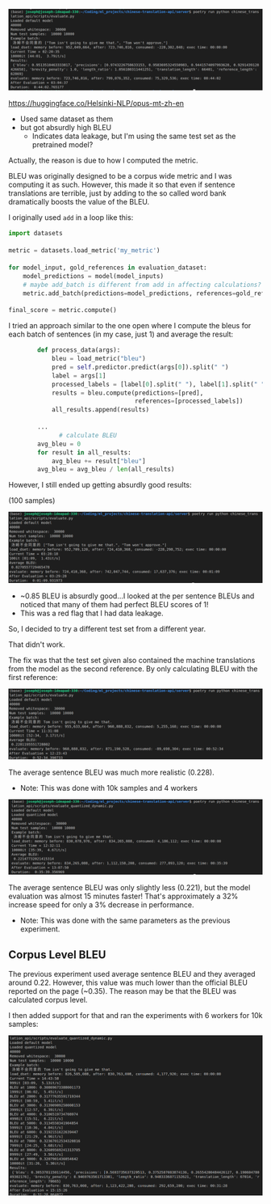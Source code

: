 ![](images/eval_reg.png)

https://huggingface.co/Helsinki-NLP/opus-mt-zh-en

- Used same dataset as them
- but got absurdly high BLEU
  - Indicates data leakage, but I'm using the same test set as the pretrained model?

Actually, the reason is due to how I computed the metric.

BLEU was originally designed to be a corpus wide metric and I was computing it as such. However, this made it so that even if sentence translations are terrible, just by adding to the so called word bank dramatically boosts the value of the BLEU.

I originally used `add` in a loop like this:

```python
import datasets

metric = datasets.load_metric('my_metric')

for model_input, gold_references in evaluation_dataset:
    model_predictions = model(model_inputs)
    # maybe add_batch is different from add in affecting calculations?
    metric.add_batch(predictions=model_predictions, references=gold_references)

final_score = metric.compute()
```

I tried an approach similar to the one open where I compute the bleus for each batch of sentences (in my case, just 1) and average the result:

```python
        def process_data(args):
            bleu = load_metric("bleu")
            pred = self.predictor.predict(args[0]).split(" ")
            label = args[1]
            processed_labels = [label[0].split(" "), label[1].split(" ")]
            results = bleu.compute(predictions=[pred],
                                   references=[processed_labels])
            all_results.append(results)

        ...
              # calculate BLEU
        avg_bleu = 0
        for result in all_results:
            avg_bleu += result["bleu"]
        avg_bleu = avg_bleu / len(all_results)

```

However, I still ended up getting absurdly good results:

(100 samples)

![](images/bleu_sentence_to_sentence.png)

- ~0.85 BLEU is absurdly good...I looked at the per sentence BLEUs and noticed that many of them had perfect BLEU scores of 1!
- This was a red flag that I had data leakage.

So, I decided to try a different test set from a different year.

That didn't work.

The fix was that the test set given also contained the machine translations from the model as the second reference. By only calculating BLEU with the first reference:

![](images/reg_bleu.png)

The average sentence BLEU was much more realistic (0.228).

- Note: This was done with 10k samples and 4 workers

![](images/quantized_bleu.png)

The average sentence BLEU was only slightly less (0.221), but the model evaluation was almost 15 minutes faster! That's approximately a 32% increase speed for only a 3% decrease in performance.

- Note: This was done with the same parameters as the previous experiment.

## Corpus Level BLEU

The previous experiment used average sentence BLEU and they averaged around 0.22. However, this value was much lower than the official BLEU reported on the page (~0.35). The reason may be that the BLEU was calculated corpus level.

I then added support for that and ran the experiments with 6 workers for 10k samples:

![](images/corpus_bleu_quantized.png)
